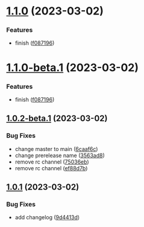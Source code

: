 # [1.1.0](https://github.com/davych/auto-tagging/compare/v1.0.2...v1.1.0) (2023-03-02)


### Features

* finish ([f087196](https://github.com/davych/auto-tagging/commit/f08719614c59df56d2f8d463ccc9fb08205f01ee))

# [1.1.0-beta.1](https://github.com/davych/auto-tagging/compare/v1.0.2-beta.1...v1.1.0-beta.1) (2023-03-02)


### Features

* finish ([f087196](https://github.com/davych/auto-tagging/commit/f08719614c59df56d2f8d463ccc9fb08205f01ee))

## [1.0.2-beta.1](https://github.com/davych/auto-tagging/compare/v1.0.1...v1.0.2-beta.1) (2023-03-02)


### Bug Fixes

* change master to main ([6caaf6c](https://github.com/davych/auto-tagging/commit/6caaf6c5ab0a95f248fc6d66ebb4b91be9fbf87f))
* change prerelease name ([3563ad8](https://github.com/davych/auto-tagging/commit/3563ad81685782f51125194962138749f9d634b4))
* remove rc channel ([75036eb](https://github.com/davych/auto-tagging/commit/75036eb20c19cf66d83c05d617501e768825d5a3))
* remove rc channel ([ef88d7b](https://github.com/davych/auto-tagging/commit/ef88d7bfacdde1d68cd4d40f38260fe323212270))

## [1.0.1](https://github.com/davych/auto-tagging/compare/v1.0.0...v1.0.1) (2023-03-02)


### Bug Fixes

* add changelog ([9d4413d](https://github.com/davych/auto-tagging/commit/9d4413d745e1ad29789858992dbeeaf42255bf48))
